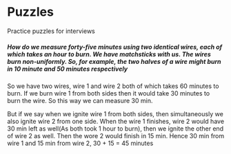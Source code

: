 # Puzzles

Practice puzzles for interviews

##### How do we measure forty-five minutes using two identical wires, each of which takes an hour to burn. We have matchsticks with us. The wires burn non-uniformly. So, for example, the two halves of a wire might burn in 10 minute and 50 minutes respectively

So we have two wires, wire 1 and wire 2 both of which takes 60 minutes to burn. If we burn wire 1 from both sides then it would take 30 minutes to burn the wire.
So this way we can measure 30 min.

But if we say when we ignite wire 1 from both sides, then simultaneously we also ignite wire 2 from one side. When the wire 1 finishes, wire 2 would have 30 min left as well(As both took 1 hour to burn), then we ignite the other end of wire 2 as well. Then the wore 2 would finish in 15 min. Hence 30 min from wire 1 and 15 min from wire 2, 30 + 15 = 45 minutes
